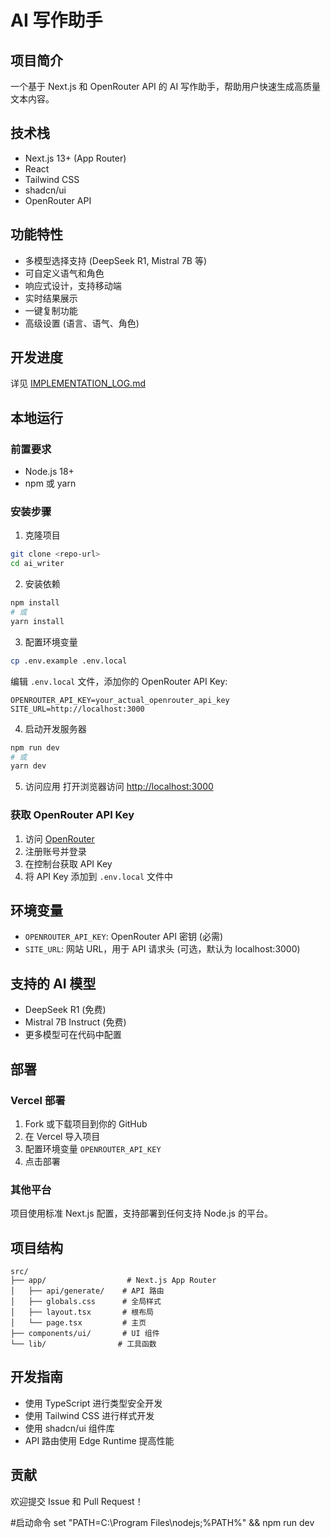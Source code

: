 # AI 写作助手

## 项目简介

一个基于 Next.js 和 OpenRouter API 的 AI 写作助手，帮助用户快速生成高质量文本内容。

## 技术栈

- Next.js 13+ (App Router)
- React
- Tailwind CSS
- shadcn/ui
- OpenRouter API

## 功能特性

- 多模型选择支持 (DeepSeek R1, Mistral 7B 等)
- 可自定义语气和角色
- 响应式设计，支持移动端
- 实时结果展示
- 一键复制功能
- 高级设置 (语言、语气、角色)

## 开发进度

详见 [IMPLEMENTATION_LOG.md](./IMPLEMENTATION_LOG.md)

## 本地运行

### 前置要求

- Node.js 18+
- npm 或 yarn

### 安装步骤

1. 克隆项目

```bash
git clone <repo-url>
cd ai_writer
```

2. 安装依赖

```bash
npm install
# 或
yarn install
```

3. 配置环境变量

```bash
cp .env.example .env.local
```

编辑 `.env.local` 文件，添加你的 OpenRouter API Key:

```env
OPENROUTER_API_KEY=your_actual_openrouter_api_key
SITE_URL=http://localhost:3000
```

4. 启动开发服务器

```bash
npm run dev
# 或
yarn dev
```

5. 访问应用
   打开浏览器访问 [http://localhost:3000](http://localhost:3000)

### 获取 OpenRouter API Key

1. 访问 [OpenRouter](https://openrouter.ai/)
2. 注册账号并登录
3. 在控制台获取 API Key
4. 将 API Key 添加到 `.env.local` 文件中

## 环境变量

- `OPENROUTER_API_KEY`: OpenRouter API 密钥 (必需)
- `SITE_URL`: 网站 URL，用于 API 请求头 (可选，默认为 localhost:3000)

## 支持的 AI 模型

- DeepSeek R1 (免费)
- Mistral 7B Instruct (免费)
- 更多模型可在代码中配置

## 部署

### Vercel 部署

1. Fork 或下载项目到你的 GitHub
2. 在 Vercel 导入项目
3. 配置环境变量 `OPENROUTER_API_KEY`
4. 点击部署

### 其他平台

项目使用标准 Next.js 配置，支持部署到任何支持 Node.js 的平台。

## 项目结构

```
src/
├── app/                  # Next.js App Router
│   ├── api/generate/    # API 路由
│   ├── globals.css      # 全局样式
│   ├── layout.tsx       # 根布局
│   └── page.tsx         # 主页
├── components/ui/       # UI 组件
└── lib/                # 工具函数
```

## 开发指南

- 使用 TypeScript 进行类型安全开发
- 使用 Tailwind CSS 进行样式开发
- 使用 shadcn/ui 组件库
- API 路由使用 Edge Runtime 提高性能

## 贡献

欢迎提交 Issue 和 Pull Request！

#启动命令
set "PATH=C:\Program Files\nodejs;%PATH%" &&
npm run dev
